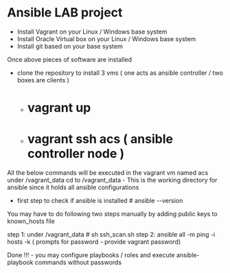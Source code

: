 # Ansible LAB project 

- Install Vagrant on your Linux / Windows base system
- Install Oracle Virtual box on your Linux / Windows base system
- Install git based on your base system

Once above pieces of software are installed 

- clone the repository to install 3 vms ( one acts as ansible controller / two boxes are clients )
  - # vagrant up 
  - # vagrant ssh acs ( ansible controller node ) 

 All the below commands will be executed in the vagrant vm named acs under /vagrant_data 
 cd to /vagrant_data - This is the working directory for ansible since it holds all ansible configurations 

  - first step to check if ansible is installed # ansible --version

You may have to do following two steps manually by adding public keys to known_hosts file 

  step 1:  under /vagrant_data # sh ssh_scan.sh
  step 2:  ansible all -m ping -i hosts -k ( prompts for password - provide vagrant password)

Done !!! - you may configure playbooks / roles and execute ansible-playbook commands without passwords

   








